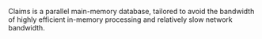 Claims is a parallel main-memory database, tailored to avoid the bandwidth of highly efficient in-memory processing and relatively slow network bandwidth.
